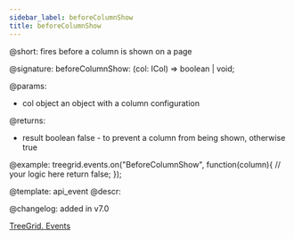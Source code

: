 ```yaml
---
sidebar_label: beforeColumnShow
title: beforeColumnShow
---          
```


@short: fires before a column is shown on a page

@signature: beforeColumnShow: (col: ICol) => boolean | void;

@params: 
- col   object  an object with a column configuration

@returns:
- result	boolean		false - to prevent a column from being shown, otherwise true

@example:
treegrid.events.on("BeforeColumnShow", function(column){
    // your logic here
    return false;
});

@template: api_event
@descr:

@changelog: added in v7.0

[TreeGrid. Events](https://snippet.dhtmlx.com/sgwnxshe)
